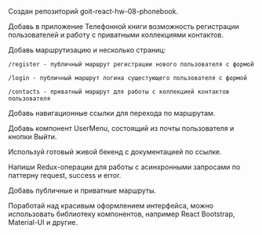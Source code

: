 Создан репозиторий goit-react-hw-08-phonebook.

Добавь в приложение Телефонной книги возможность регистрации пользователей и работу с приватными коллекциями контактов.

Добавь маршрутизацию и несколько страниц:

    /register - публичный маршрут регистрации нового пользователя с формой

    /login - публичный маршрут логина сущестующего пользователя с формой

    /contacts - приватный маршрут для работы с коллекцией контактов пользователя

Добавь навигационные ссылки для перехода по маршрутам.

Добавь компонент UserMenu, состоящий из почты пользователя и кнопки Выйти.

Используй готовый живой бекенд с документацией по ссылке.

Напиши Redux-операции для работы с асинхронными запросами по паттерну request, success и error.

Добавь публичные и приватные маршруты.

Поработай над красивым оформлением интерфейса, можно использовать библиотеку компонентов, например React Bootstrap, Material-UI и другие.
